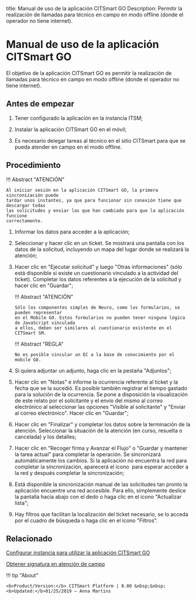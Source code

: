 title: Manual de uso de la aplicación CITSmart GO
Description: Permitir la realización de llamadas para técnico en campo en modo offline (donde el operador no tiene internet).
# Manual de uso de la aplicación CITSmart GO

El objetivo de la aplicación CITSmart GO es permitir la realización de llamadas
para técnico en campo en modo offline (donde el operador no tiene internet).

Antes de empezar
--------------------

1.  Tener configurado la aplicación en la instancia ITSM;

2.  Instalar la aplicación CITSmart GO en el móvil;

3.  Es necesario delegar tareas al técnico en el sitio CITSmart para que se
    pueda atender en campo en el modo offline.

Procedimiento
-----------------

!!! Abstract "ATENCIÓN"

    Al iniciar sesión en la aplicación CITSmart GO, la primera sincronización puede 
    tardar unos instantes, ya que para funcionar sin conexión tiene que descargar todas 
    las solicitudes y enviar las que han cambiado para que la aplicación funcione 
    correctamente.

1.  Informar los datos para acceder a la aplicación;

2.  Seleccionar y hacer clic en un ticket. Se mostrará una pantalla con los
    datos de la solicitud, incluyendo un mapa del lugar donde se realizará la
    atención;

3.  Hacer clic en "Ejecutar solicitud" y luego "Otras informaciones" (sólo está
    disponible si existe un cuestionario vinculado a la actividad del ticket).
    Completar los datos referentes a la ejecución de la solicitud y hacer clic en
    "Guardar";
    
    !!! Abstract "ATENCIÓN"
    
        Sólo los componentes simples de Neuro, como los formularios, se pueden representar 
        en el Mobile GO. Estos formularios no pueden tener ninguna lógica de JavaScript vinculada 
        a ellos, deben ser similares al cuestionario existente en el CITSmart SM.
        
    !!! Abstract "REGLA"
    
        No es posible vincular un EC a la base de conocimiento por el mobile GO.
    
4.  Si quiera adjuntar un adjunto, haga clic en la pestaña "Adjuntos";

5.  Hacer clic en "Notas" e informe la ocurrencia referente al ticket y la fecha que se la sucedió. Es posible también registrar             el tiempo gastado para la solución de la ocurrencia. Se pone a disposición la visualización de este relato por el solicitante y el       envío del mismo al correo electrónico al seleccionar las opciones "Vísible al solicitante" y "Enviar al correo electrónico". Hacer       clic en "Guardar";

6.  Hacer clic en "Finalizar" y completar los datos sobre la terminación de la
    atención. Seleccionar la situación de la atención (en curso, resuelta o
    cancelada) y los detalles;

7.  Hacer clic en "Recoger firma y Avanzar el Flujo" o "Guardar y mantener la tarea
    actual" para completar la operación. Se sincronizará automáticamente los
    cambios. Si la aplicación no encuentra la red para completar la
    sincronización, aparecerá el icono  para esperar acceder a la red y después
    completar la sincronización;

8.  Está disponible la sincronización manual de las solicitudes tan pronto la
    aplicación encuentre una red accesible. Para ello, simplemente deslice la
    pantalla hacia abajo con el dedo o haga clic en el icono "Actualizar lista";

9.  Hay filtros que facilitan la localización del ticket necesario, se lo acceda
    por el cuadro de búsqueda o haga clic en el icono "Filtros".


Relacionado
-----------

[Configurar instancia para utilizar la aplicación CITSmart GO](/es-es/citsmart-platform-8/additional-features/mobile-and-field-service/configuration/configure-field-service-application.html)

[Obtener signatura en atención de campo](/es-es/citsmart-platform-8/additional-features/mobile-and-field-service/use/get-signature-in-attendance.html)

!!! tip "About"

    <b>Product/Version:</b> CITSmart Platform | 8.00 &nbsp;&nbsp;
    <b>Updated:</b>01/25/2019 – Anna Martins
